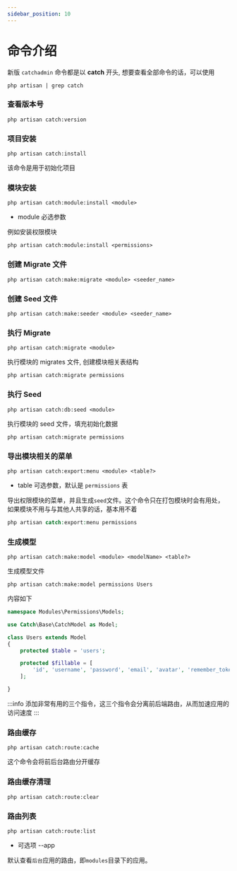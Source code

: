```yaml
---
sidebar_position: 10
---
```


# 命令介绍
新版 `catchadmin` 命令都是以 **catch** 开头, 想要查看全部命令的话，可以使用
```shell
php artisan | grep catch
```

### 查看版本号
```shell
php artisan catch:version
```

### 项目安装
```shell
php artisan catch:install
```
该命令是用于初始化项目

### 模块安装
```shell
php artisan catch:module:install <module>
```
- module 必选参数

例如安装权限模块
```shell
php artisan catch:module:install <permissions>
```
### 创建 Migrate 文件
```shell
php artisan catch:make:migrate <module> <seeder_name>
```

### 创建 Seed 文件
```shell
php artisan catch:make:seeder <module> <seeder_name>
```

### 执行 Migrate
```shell
php artisan catch:migrate <module>
```
执行模块的 migrates 文件, 创建模块相关表结构
```shell
php artisan catch:migrate permissions
```

### 执行 Seed
```shell
php artisan catch:db:seed <module>
```
执行模块的 seed 文件，填充初始化数据
```shell
php artisan catch:migrate permissions
```

### 导出模块相关的菜单
```shell
php artisan catch:export:menu <module> <table?>
```
- table 可选参数，默认是 `permissions` 表

导出权限模块的菜单，并且生成`seed`文件。这个命令只在打包模块时会有用处，如果模块不用与与其他人共享的话，基本用不着
```php 
php artisan catch:export:menu permissions
```

### 生成模型
```shell
php artisan catch:make:model <module> <modelName> <table?>
```
生成模型文件
```shell
php artisan catch:make:model permissions Users
```
内容如下
```php
namespace Modules\Permissions\Models;

use Catch\Base\CatchModel as Model;

class Users extends Model
{
    protected $table = 'users';

    protected $fillable = [
        'id', 'username', 'password', 'email', 'avatar', 'remember_token', 'department_id', 'creator_id', 'status', 'login_ip', 'login_at', 'created_at', 'updated_at', 'deleted_at', 
    ];

}
```

:::info
添加非常有用的三个指令，这三个指令会分离前后端路由，从而加速应用的访问速度
:::

### 路由缓存
```shell
php artisan catch:route:cache
``` 
这个命令会将前后台路由分开缓存
### 路由缓存清理
```shell
php artisan catch:route:clear
```

### 路由列表
```shell
php artisan catch:route:list
```
- 可选项 --app

默认查看`后台`应用的路由，即`modules`目录下的应用。